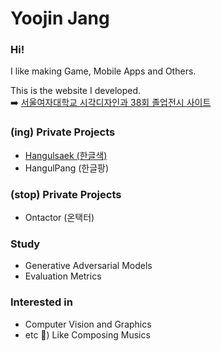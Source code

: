 # Yoojin Jang 

### Hi!

<!--
**hellog2n/hellog2n** is a ✨ _special_ ✨ repository because its `README.md` (this file) appears on your GitHub profile.

Here are some ideas to get you started:

- 🔭 I’m currently working on ...
- 🌱 I’m currently learning ...
- 👯 I’m looking to collaborate on ...
- 🤔 I’m looking for help with ...
- 💬 Ask me about ...
- 📫 How to reach me: ...
- 😄 Pronouns: ...
- ⚡ Fun fact: ...
-->

I like making Game, Mobile Apps and Others.

This is the website I developed.<br>
➡️ [서울여자대학교 시각디자인과 38회 졸업전시 사이트](www.swuvd2021.com)

### (ing) Private Projects 
- [Hangulsaek (한글색)](https://www.gigdc.or.kr/product/item.php?it_id=1597820418&ca_id=102040&findType=&findWord=&page=&sort1=&sort2=)
- HangulPang (한글팡)

### (stop) Private Projects 
- Ontactor (온택터)

### Study
- Generative Adversarial Models
- Evaluation Metrics


### Interested in
- Computer Vision and Graphics
- etc 🍎) Like Composing Musics
